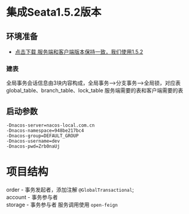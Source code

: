 # 集成Seata1.5.2版本
## 环境准备
-   [点击下载 服务端和客户端版本保持一致，我们使用1.5.2](https://github.com/seata/seata/releases)
### 建表
全局事务会话信息由3块内容构成，全局事务-->分支事务-->全局锁，对应表global_table、branch_table、lock_table
服务端需要的表和客户端需要的表
## 启动参数
```shell
-Dnacos-server=nacos-local.com.cn
-Dnacos-namespace=948be217bc4
-Dnacos-group=DEFAULT_GROUP
-Dnacos-username=dev
-Dnacos-pwd=Zrb0naUj
```

# 项目结构
order   -  事务发起者，添加注解 `@GlobalTransactional`;  
account -  事务参与者  
storage -  事务参与者
服务调用使用 `open-feign`